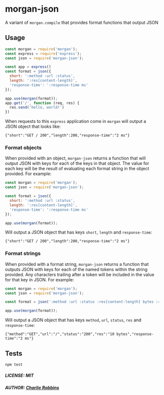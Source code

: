# morgan-json

A variant of `morgan.compile` that provides format functions that output JSON

## Usage

``` js
const morgan = require('morgan');
const express = require('express');
const json = require('morgan-json');

const app = express()
const format = json({
  short: ':method :url :status',
  length: ':res[content-length]',
  'response-time': ':response-time ms'
});

app.use(morgan(format));
app.get('/', function (req, res) {
  res.send('hello, world!')
})
```

When requests to this `express` application come in `morgan` will output a JSON object that looks
like:

```
{"short":"GET / 200","length":200,"response-time":"2 ms"}
```

### Format objects

When provided with an object, `morgan-json` returns a function that will output JSON with keys
for each of the keys in that object. The value for each key will be the result of evaluating each
format string in the object provided. For example:

``` js
const morgan = require('morgan');
const json = require('morgan-json');

const format = json({
  short: ':method :url :status',
  length: ':res[content-length]',
  'response-time': ':response-time ms'
});

app.use(morgan(format));
```

Will output a JSON object that has keys `short`, `length` and `response-time`:

```
{"short":"GET / 200","length":200,"response-time":"2 ms"}
```

### Format strings

When provided with a format string, `morgan-json` returns a function that outputs JSON with keys
for each of the named tokens within the string provided. Any characters trailing after a token
will be included in the value for that key in JSON. For example:

``` js
const morgan = require('morgan');
const json = require('morgan-json');

const format = json(':method :url :status :res[content-length] bytes :response-time ms')

app.use(morgan(format));
```

Will output a JSON object that has keys `method`, `url`, `status`, `res` and `response-time`:

```
{"method":"GET","url":"/","status":"200","res":"10 bytes","response-time":"2 ms"}
```

## Tests

```
npm test
```

##### LICENSE: MIT
##### AUTHOR: [Charlie Robbins](https://github.com/indexzero)
